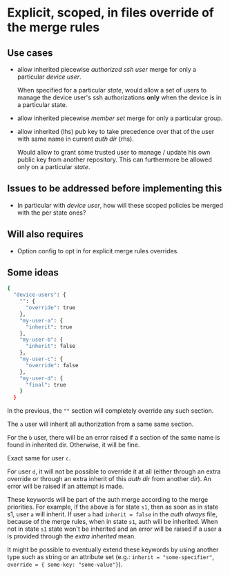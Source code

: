 Explicit, scoped, in files override of the merge rules
======================================================

Use cases
---------

 -  allow inherited piecewise *authorized ssh user* merge for
    only a particular *device user*.

    When specified for a particular *state*, would allow a set of users
    to manage the device user's ssh authorizations **only** when the
    device is in a particular state.

 -  allow inherited piecewise *member set* merge for only a particular group.

 -  allow inherited (lhs) pub key to take precedence over that of the user
    with same name in current *auth dir* (rhs).

    Would allow to grant some trusted user to manage / update his own public key
    from another repository. This can furthermore be allowed only on a particular
    *state*.


Issues to be addressed before implementing this
-----------------------------------------------

 -  In particular with *device user*, how will these scoped policies be merged with
    the per state ones?


Will also requires
------------------

 -  Option config to opt in for explicit merge rules overrides.


Some ideas
----------

```bash
{
  "device-users": {
    "": {
      "override": true
    },
    "my-user-a": {
      "inherit": true
    },
    "my-user-b": {
      "inherit": false
    },
    "my-user-c": {
      "override": false
    },
    "my-user-d": {
      "final": true
    }
  }
```

In the previous, the `""` section will completely override any such section.

The `a` user will inherit all authorization from a same same section.

For the `b` user, there will be an error raised if a section of the same
name is found in inherited dir. Otherwise, it will be fine.

Exact same for user `c`.

For user `d`, it will not be possible to override it at all (either through
an extra override or through an extra inherit of this *auth dir* from
another *dir*). An error will be raised if an attempt is made.

These keywords will be part of the auth merge according to the merge priorities.
For example, if the above is for state `s1`, then as soon as in state s1, user
`a` will inherit. If user `a` had `inherit = false` in the *auth always* file,
because of the merge rules, when in state `s1`, auth will be inherited. When not
in state `s1` state won't be inherited and an error will be raised if a user a
is provided through the *extra inherited*  mean.

It might be possible to eventually extend these keywords by using another
type such as string or an attribute set (e.g.: `inherit = "some-specifier"`,
`override = { some-key: "some-value"}`).
